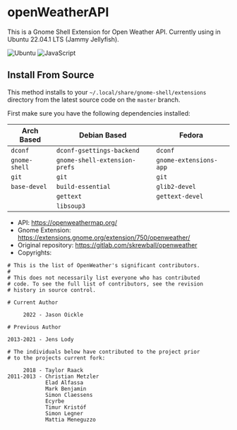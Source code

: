# openWeatherAPI

This is a Gnome Shell Extension for Open Weather API. Currently using in Ubuntu 22.04.1 LTS (Jammy Jellyfish). 

![Ubuntu](https://img.shields.io/badge/Ubuntu-E95420?style=for-the-badge&logo=ubuntu&logoColor=white) ![JavaScript](https://img.shields.io/badge/javascript-%23323330.svg?style=for-the-badge&logo=javascript&logoColor=%23F7DF1E)

## Install From Source

This method installs to your ```~/.local/share/gnome-shell/extensions``` directory from the latest source code on the ```master``` branch.

First make sure you have the following dependencies installed:

| Arch Based     | Debian Based                  | Fedora                 |
| ---            | ---                           | ---                    |
| `dconf`        | `dconf-gsettings-backend`     | `dconf`                |
| `gnome-shell`  | `gnome-shell-extension-prefs` | `gnome-extensions-app` |
| `git`          | `git`                         | `git`                  |
| `base-devel`   | `build-essential`             | `glib2-devel`          |
|                | `gettext`                     | `gettext-devel`        |
|                | `libsoup3`                    |                        |

- API: https://openweathermap.org/
- Gnome Extension: https://extensions.gnome.org/extension/750/openweather/
- Original repository: https://gitlab.com/skrewball/openweather
- Copyrights:
```
# This is the list of OpenWeather's significant contributors.
#
# This does not necessarily list everyone who has contributed
# code. To see the full list of contributors, see the revision
# history in source control.

# Current Author

     2022 - Jason Oickle

# Previous Author

2013-2021 - Jens Lody

# The individuals below have contributed to the project prior
# to the projects current fork:

     2018 - Taylor Raack
2011-2013 - Christian Metzler
            Elad Alfassa
            Mark Benjamin
            Simon Claessens
            Ecyrbe
            Timur Kristóf
            Simon Legner
            Mattia Meneguzzo

```
